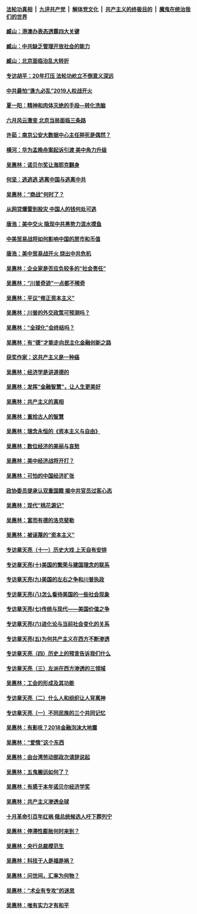 ####  [法轮功真相](../../../../basic/blob/master/README.md?t=08251413) &nbsp;|&nbsp; [九评共产党](../../../../9ping.md/blob/master/README.md?t=08251413) &nbsp;|&nbsp; [解体党文化](../../../../jtdwh.md/blob/master/README.md?t=08251413)  &nbsp;|&nbsp; [共产主义的终极目的](../../../../gczydzjmd.md/blob/master/README.md?t=08251413) &nbsp;|&nbsp; [魔鬼在统治我们的世界](../../../../mgztzwmdsj.md/blob/master/README.md?t=08251413) 

#### [臧山：港澳办表态透露四大关键](../pages/nsc423/n11421628.md?t=08251413) 

#### [臧山：中共缺乏管理开放社会的能力](../pages/nsc423/n11407457.md?t=08251413) 

#### [臧山：北京面临治乱大转折](../pages/nsc423/n11406895.md?t=08251413) 

#### [专访胡平：20年打压 法轮功屹立不倒意义深远](../pages/nsc423/n11398800.md?t=08251413) 

#### [中共最怕“逢九必乱”2019人权战开火](../pages/nsc423/n11385248.md?t=08251413) 

#### [夏一阳：精神和肉体灭绝的手段—转化洗脑](../pages/nsc423/n11368250.md?t=08251413) 

#### [六月风云激变 北京当局面临三条路](../pages/nsc423/n11313668.md?t=08251413) 

#### [许茹：南京公安大数据中心主任猝死是偶然？](../pages/nsc423/n11064744.md?t=08251413) 

#### [横河：华为孟晚舟案起诉引渡 美中角力升级](../pages/nsc423/n11027230.md?t=08251413) 

#### [吴惠林：诺贝尔奖让海耶克翻身](../pages/nsc423/n10890049.md?t=08251413) 

#### [何坚：逃逃逃 逃离中国与逃离中共](../pages/nsc423/n10592891.md?t=08251413) 

#### [吴惠林：“商战”何时了？](../pages/nsc423/n10573558.md?t=08251413) 

#### [从网贷爆雷到股灾 中国人的钱何处可逃](../pages/nsc423/n10572800.md?t=08251413) 

#### [唐浩：美中交火 隐现中共黑势力混水摸鱼](../pages/nsc423/n10544040.md?t=08251413) 

#### [中美贸易战将如何影响中国的房市和币值](../pages/nsc423/n10543697.md?t=08251413) 

#### [唐浩：美中贸易战开火 烧出中共危机](../pages/nsc423/n10540126.md?t=08251413) 

#### [吴惠林：企业家是否应负较多的“社会责任”](../pages/nsc423/n10535022.md?t=08251413) 

#### [吴惠林：“川普奇迹”一点都不稀奇](../pages/nsc423/n10512808.md?t=08251413) 

#### [吴惠林：平议“修正资本主义”](../pages/nsc423/n10495724.md?t=08251413) 

#### [吴惠林：川普的外交政策可预测吗？](../pages/nsc423/n10462387.md?t=08251413) 

#### [吴惠林：“全球化”会终结吗？](../pages/nsc423/n10452838.md?t=08251413) 

#### [吴惠林：有“德”才能走向民主化金融创新之路](../pages/nsc423/n10432292.md?t=08251413) 

#### [获奖作家：这共产主义是一种癌](../pages/nsc423/n10431541.md?t=08251413) 

#### [吴惠林：经济学是讲道德的](../pages/nsc423/n10398014.md?t=08251413) 

#### [吴惠林：发挥“金融智慧”，让人生更美好](../pages/nsc423/n10375019.md?t=08251413) 

#### [吴惠林：共产主义的真相](../pages/nsc423/n10351394.md?t=08251413) 

#### [吴惠林：重拾古人的智慧](../pages/nsc423/n10337691.md?t=08251413) 

#### [吴惠林：理念永恒的《资本主义与自由》](../pages/nsc423/n10316274.md?t=08251413) 

#### [吴惠林：数位经济的美丽与哀愁](../pages/nsc423/n10292946.md?t=08251413) 

#### [吴惠林：美中经济战将开打？](../pages/nsc423/n10258825.md?t=08251413) 

#### [吴惠林：可怕的中国经济扩张](../pages/nsc423/n10219147.md?t=08251413) 

#### [政协委员提承认双重国籍 揭中共官员过客心态](../pages/nsc423/n10208809.md?t=08251413) 

#### [吴惠林：现代“桃花源记”](../pages/nsc423/n10185234.md?t=08251413) 

#### [吴惠林：富而有德的洛克斐勒](../pages/nsc423/n10142264.md?t=08251413) 

#### [吴惠林：被诬蔑的“资本主义”](../pages/nsc423/n10124816.md?t=08251413) 

#### [专访章天亮（十一）历史大戏 上天自有安排](../pages/nsc423/n10094905.md?t=08251413) 

#### [专访章天亮(十)美国的繁荣与建国理念的联系](../pages/nsc423/n10094899.md?t=08251413) 

#### [专访章天亮(九)美国的左右之争和川普执政](../pages/nsc423/n10094889.md?t=08251413) 

#### [专访章天亮(八)怎么看待美国的一些社会现象](../pages/nsc423/n10094857.md?t=08251413) 

#### [专访章天亮(七)传统与现代——美国价值之争](../pages/nsc423/n10093140.md?t=08251413) 

#### [专访章天亮(六)进化论与当前社会变化的关系](../pages/nsc423/n10092036.md?t=08251413) 

#### [专访章天亮(五)为何共产主义在西方不断渗透](../pages/nsc423/n10083620.md?t=08251413) 

#### [专访章天亮（四）历史上的预言告诉我们什么](../pages/nsc423/n10083606.md?t=08251413) 

#### [专访章天亮（三）左派在西方渗透的三领域](../pages/nsc423/n10081115.md?t=08251413) 

#### [吴惠林：工会的形成及其功能](../pages/nsc423/n10080633.md?t=08251413) 

#### [专访章天亮（二）什么人和组织让人背离神](../pages/nsc423/n10076637.md?t=08251413) 

#### [专访章天亮（一）不同民族的三个共同记忆](../pages/nsc423/n10074188.md?t=08251413) 

#### [吴惠林：有影呒？2018金融泡沫大地震](../pages/nsc423/n10040534.md?t=08251413) 

#### [吴惠林：“爱情”这个东西](../pages/nsc423/n10019423.md?t=08251413) 

#### [吴惠林：由台湾劳动部政次请辞说起](../pages/nsc423/n9979679.md?t=08251413) 

#### [吴惠林：五鬼搬运如何了？](../pages/nsc423/n9925338.md?t=08251413) 

#### [吴惠林：有感于本年诺贝尔经济学奖](../pages/nsc423/n9871883.md?t=08251413) 

#### [吴惠林：共产主义渗透全球](../pages/nsc423/n9812748.md?t=08251413) 

#### [十月革命引百年红祸 俄总统候选人吁下葬列宁](../pages/nsc423/n9810182.md?t=08251413) 

#### [吴惠林：停滞性膨胀何时来到？](../pages/nsc423/n9764136.md?t=08251413) 

#### [吴惠林：央行总裁模范生](../pages/nsc423/n9728134.md?t=08251413) 

#### [吴惠林：科技于人是福是祸？](../pages/nsc423/n9672982.md?t=08251413) 

#### [吴惠林：问世间，汇率为何物？](../pages/nsc423/n9621788.md?t=08251413) 

#### [吴惠林：“术业有专攻”的迷思](../pages/nsc423/n9580363.md?t=08251413) 

#### [吴惠林：唯有实力才有和平](../pages/nsc423/n9529599.md?t=08251413) 

